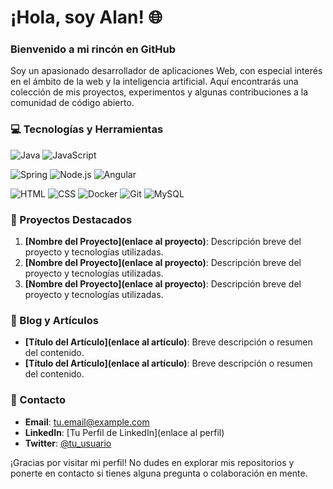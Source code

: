 # ¡Hola, soy Alan! 🌐

### Bienvenido a mi rincón en GitHub
Soy un apasionado desarrollador de aplicaciones Web, con especial interés en el ámbito de la web y la inteligencia artificial. Aquí encontrarás una colección de mis proyectos, experimentos y algunas contribuciones a la comunidad de código abierto.

### 💻 Tecnologías y Herramientas

<p align="left">
  <img src="https://img.shields.io/badge/Java-ED8B00?style=for-the-badge&logo=java&logoColor=white" alt="Java"/>
  <img src="https://img.shields.io/badge/JavaScript-323330?style=for-the-badge&logo=javascript&logoColor=F7DF1E" alt="JavaScript"/>
</p>

<p align="left">
  <img src="https://img.shields.io/badge/Spring-6DB33F?style=for-the-badge&logo=spring&logoColor=white" alt="Spring"/>
  <img src="https://img.shields.io/badge/Node.js-43853D?style=for-the-badge&logo=node.js&logoColor=white" alt="Node.js"/>
  <img src="https://img.shields.io/badge/Angular-DD0031?style=for-the-badge&logo=angular&logoColor=white" alt="Angular"/>
</p>

<p align="left">
  <img src="https://img.shields.io/badge/HTML-E34F26?style=for-the-badge&logo=html5&logoColor=white" alt="HTML"/>
  <img src="https://img.shields.io/badge/CSS-1572B6?style=for-the-badge&logo=css3&logoColor=white" alt="CSS"/>
  <img src="https://img.shields.io/badge/Docker-2496ED?style=for-the-badge&logo=docker&logoColor=white" alt="Docker"/>
  <img src="https://img.shields.io/badge/Git-F05032?style=for-the-badge&logo=git&logoColor=white" alt="Git"/>
  <img src="https://img.shields.io/badge/MySQL-4479A1?style=for-the-badge&logo=mysql&logoColor=white" alt="MySQL"/>


### 🌟 Proyectos Destacados
1. **[Nombre del Proyecto](enlace al proyecto)**: Descripción breve del proyecto y tecnologías utilizadas.
2. **[Nombre del Proyecto](enlace al proyecto)**: Descripción breve del proyecto y tecnologías utilizadas.
3. **[Nombre del Proyecto](enlace al proyecto)**: Descripción breve del proyecto y tecnologías utilizadas.

### 📝 Blog y Artículos
- **[Título del Artículo](enlace al artículo)**: Breve descripción o resumen del contenido.
- **[Título del Artículo](enlace al artículo)**: Breve descripción o resumen del contenido.

### 💬 Contacto
- **Email**: [tu.email@example.com](mailto:tu.email@example.com)
- **LinkedIn**: [Tu Perfil de LinkedIn](enlace al perfil)
- **Twitter**: [@tu_usuario](https://twitter.com/tu_usuario)

¡Gracias por visitar mi perfil! No dudes en explorar mis repositorios y ponerte en contacto si tienes alguna pregunta o colaboración en mente.
